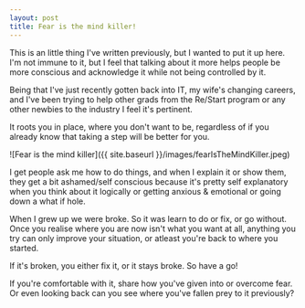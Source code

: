 ```yaml
---
layout: post
title: Fear is the mind killer!
---
```


This is an little thing I've written previously, but I wanted to put it up here.  I'm not immune to it, but I feel that talking about it more helps people be more conscious and acknowledge it while not being controlled by it.

Being that I've just recently gotten back into IT, my wife's changing careers, and I've been trying to help other grads from the Re/Start program or any other newbies to the industry I feel it's pertinent.

It roots you in place, where you don't want to be, regardless of if you already know that taking a step will be better for you.

![Fear is the mind killer]({{ site.baseurl }}/images/fearIsTheMindKiller.jpeg)

I get people ask me how to do things, and when I explain it or show them, they get a bit ashamed/self conscious because it's pretty self explanatory when you think about it logically or getting anxious & emotional or going down a what if hole.

When I grew up we were broke.  So it was learn to do or fix, or go without.  Once you realise where you are now isn't what you want at all, anything you try can only improve your situation, or atleast you're back to where you started.

If it's broken, you either fix it, or it stays broke.  So have a go!

If you're comfortable with it, share how you've given into or overcome fear.  Or even looking back can you see where you've fallen prey to it previously?